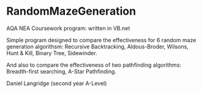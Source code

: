 # RandomMazeGeneration

AQA NEA Coursework program: written in VB.net

Simple program designed to compare the effectiveness for 6 random maze generation algorithsm:
    Recursive Backtracking,
    Aldous-Broder,
    Wilsons,
    Hunt & Kill,
    Binary Tree,
    Sidewinder.
    
And also to compare the effectiveness of two pathfinding algorithms:
    Breadth-first searching,
    A-Star Pathfinding.
    
    
    
Daniel Langridge (second year A-Level)
